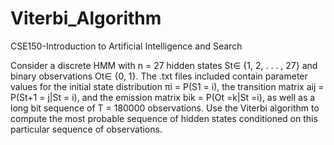 # Viterbi_Algorithm
CSE150-Introduction to Artificial Intelligence and Search

Consider a discrete HMM with n = 27 hidden states St∈ {1, 2, . . . , 27} and binary observations Ot∈ {0, 1}. The .txt files included contain parameter values for the initial state distribution πi = P(S1 = i), the transition matrix aij = P(St+1 = j|St = i), and the emission matrix bik = P(Ot =k|St =i), as well as a long bit sequence of T = 180000 observations.
Use the Viterbi algorithm to compute the most probable sequence of hidden states conditioned on this
particular sequence of observations.
